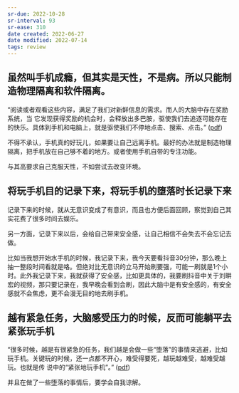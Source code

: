 ```yaml
---
sr-due: 2022-10-28
sr-interval: 93
sr-ease: 310
date created: 2022-06-27
date modified: 2022-07-14
tags: review
---
```


## 虽然叫手机成瘾，但其实是天性，不是病。所以只能制造物理隔离和软件隔离。

“阅读或者观看这些内容，满足了我们对新鲜信息的需求。而人的大脑中存在奖励系统，当 它发现获得奖励的机会时，会释放出多巴胺，驱使我们去追逐可能存在的快乐。具体到手机和电脑上，就是驱使我们不停地点击、搜索、点击。” ([pdf](zotero://open-pdf/library/items/BUPTK54D?page=2&annotation=YMU4DS3G))

不得不承认，手机真的好玩儿，如果要让自己远离手机。最好的办法就是制造物理隔离，把手机放在自己够不着的地方。或者使用手机自带的专注功能。

与其高要求自己克服天性，不如尝试去改变环境。

## 将玩手机目的记录下来，将玩手机的堕落时长记录下来

记录下来的时候，就从无意识变成了有意识，而且也方便后面回顾，察觉到自己其实花费了很多时间去娱乐。

另一方面，记录下来以后，会给自己带来安全感，让自己相信不会失去不会忘记去做。

比如当我想开始水手机的时候，我记录下来，我今天要看抖音30分钟，那么晚上抽一整段时间看就是咯。但绝对比无意识的立马开始刷要强，可能一刷就是1个小时。此外我记录下来，我就获得了安全感，比如更具体的，我要刷抖音中关于刘畊宏的视频，那只要记录在，我早晚会看到会刷，因此大脑中是有安全感的，有安全感就不会焦虑，更不会漫无目的地去刷手机。

## 越有紧急任务，大脑感受压力的时候，反而可能躺平去紧张玩手机

“很多时候，越是有很紧急的任务，我们越是会做一些“堕落”的事情来逃避，比如玩手机。关键玩的时候，还一点都不开心，难受得要死，越玩越难受，越难受越玩。也就是传 说中的“紧张地玩手机”。” ([pdf](zotero://open-pdf/library/items/BUPTK54D?page=5&annotation=33HWRKPD))

并且在做了一些堕落的事情后，要学会自我谅解。
